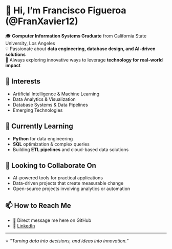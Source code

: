 # 👋 Hi, I’m Francisco Figueroa (@FranXavier12)

🎓 **Computer Information Systems Graduate** from California State University, Los Angeles  
💡 Passionate about **data engineering, database design, and AI-driven solutions**  
🚀 Always exploring innovative ways to leverage **technology for real-world impact**

## 👀 Interests
- Artificial Intelligence & Machine Learning  
- Data Analytics & Visualization  
- Database Systems & Data Pipelines  
- Emerging Technologies

## 🌱 Currently Learning
- **Python** for data engineering  
- **SQL** optimization & complex queries  
- Building **ETL pipelines** and cloud-based data solutions  

## 💞️ Looking to Collaborate On
- AI-powered tools for practical applications  
- Data-driven projects that create measurable change  
- Open-source projects involving analytics or automation  

## 📫 How to Reach Me
- 💌 Direct message me here on GitHub  
- 🔗 [LinkedIn](https://www.linkedin.com/in/francisco-figueroa-717881256/) 

---
⭐ _“Turning data into decisions, and ideas into innovation.”_


<!---
FranXavier12/FranXavier12 is a ✨ special ✨ repository because its `README.md` (this file) appears on your GitHub profile.
You can click the Preview link to take a look at your changes.
--->
